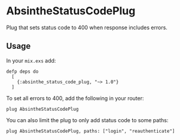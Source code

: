 # AbsintheStatusCodePlug

Plug that sets status code to 400 when response includes errors.

## Usage
In your `mix.exs` add:
```
defp deps do
  [
    {:absinthe_status_code_plug, "~> 1.0"}
  ]
```

To set all errors to 400, add the following in your router:
```
plug AbsintheStatusCodePlug
```

You can also limit the plug to only add status code to some paths:
```
plug AbsintheStatusCodePlug, paths: ["login", "reauthenticate"]
```
